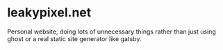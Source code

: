 # leakypixel.net

Personal website, doing lots of unnecessary things rather than just using ghost
or a real static site generator like gatsby. 
